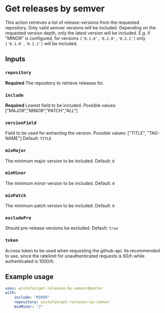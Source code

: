 # Get releases by semver

This action retrieves a list of release-versions from the requested repository. Only valid semver versions will be included. Depending on the requested version depth, only the latest version will be included. E.g. if "MINOR" is configured, for versions ```['0.1.0','0.2.0','0.2.1']``` only ```['0.1.0','0.2.1']``` will be included.  

## Inputs

### `repository`

**Required** The repository to retrieve releases for.

### `include`

**Required** Lowest field to be included. Possible values: ["MAJOR","MINOR","PATCH","ALL"]

### `versionField`

Field to be used for extracting the version. Possible values: ["TITLE", "TAG-NAME"] Default: ```TITLE```

### `minMajor`

The minimum major version to be included. Default: ```0```

### `minMinor`

The minimum minor version to be included. Default: ```0```

### `minPatch`

The minimum patch version to be included. Default: ```0```

### `excludePre`

Should pre-release versions be excluded. Default: ```true```

### `token`

Access token to be used when requesting the github-api. Its recommended to use, since the ratelimit for unauthenticated requests is 60/h while authenticated is 1000/h.



## Example usage

```yaml
uses: wistefan/get-releases-by-semver@master
with:
    include: "MINOR"
    repository: wistefan/get-releases-by-semver
    minMinor: "2"
```
